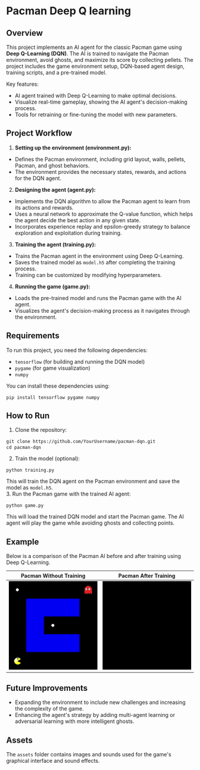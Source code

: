# Pacman Deep Q learning

## Overview

This project implements an AI agent for the classic Pacman game using **Deep Q-Learning (DQN)**. The AI is trained to navigate the Pacman environment, avoid ghosts, and maximize its score by collecting pellets. The project includes the game environment setup, DQN-based agent design, training scripts, and a pre-trained model.

Key features:

- AI agent trained with Deep Q-Learning to make optimal decisions.
- Visualize real-time gameplay, showing the AI agent's decision-making process.
- Tools for retraining or fine-tuning the model with new parameters.

## Project Workflow

1. **Setting up the environment (environment.py):**

- Defines the Pacman environment, including grid layout, walls, pellets, Pacman, and ghost behaviors.
- The environment provides the necessary states, rewards, and actions for the DQN agent.

2. **Designing the agent (agent.py):**

- Implements the DQN algorithm to allow the Pacman agent to learn from its actions and rewards.
- Uses a neural network to approximate the Q-value function, which helps the agent decide the best action in any given state.
- Incorporates experience replay and epsilon-greedy strategy to balance exploration and exploitation during training.

3. **Training the agent (training.py):**

- Trains the Pacman agent in the environment using Deep Q-Learning.
- Saves the trained model as `model.h5` after completing the training process.
- Training can be customized by modifying hyperparameters.

4. **Running the game (game.py):**

- Loads the pre-trained model and runs the Pacman game with the AI agent.
- Visualizes the agent's decision-making process as it navigates through the environment.

## Requirements

To run this project, you need the following dependencies:

- `tensorflow` (for building and running the DQN model)
- `pygame` (for game visualization)
- `numpy`

You can install these dependencies using:

```
pip install tensorflow pygame numpy
```

## How to Run

1. Clone the repository:

```
git clone https://github.com/YourUsername/pacman-dqn.git
cd pacman-dqn
```

2. Train the model (optional):

```
python training.py
```

This will train the DQN agent on the Pacman environment and save the model as `model.h5`.  
3. Run the Pacman game with the trained AI agent:

```
python game.py
```

This will load the trained DQN model and start the Pacman game. The AI agent will play the game while avoiding ghosts and collecting points.

## Example

Below is a comparison of the Pacman AI before and after training using Deep Q-Learning.

|             Pacman Without Training              |            Pacman After Training             |
| :----------------------------------------------: | :------------------------------------------: |
| ![Pacman Untrained](assets/pacman_untrained.gif) | ![Pacman Trained](assets/pacman_trained.gif) |

## Future Improvements

- Expanding the environment to include new challenges and increasing the complexity of the game.
- Enhancing the agent's strategy by adding multi-agent learning or adversarial learning with more intelligent ghosts.

## Assets

The `assets` folder contains images and sounds used for the game's graphical interface and sound effects.
